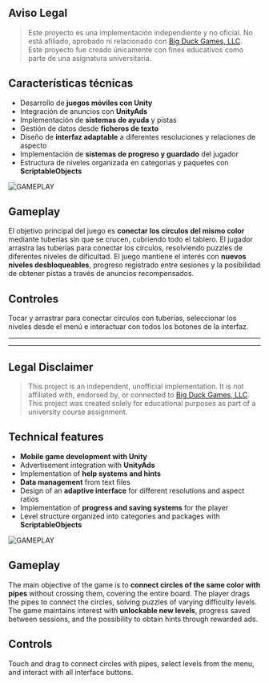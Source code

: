 ## **Aviso Legal**

<!--- ![BANNER](images/banner-flow-free.jpeg) -->

> Este proyecto es una implementación independiente y no oficial. No está afiliado, aprobado ni relacionado con [Big Duck Games, LLC](https://www.bigduckgames.com/flowfree).   
> Este proyecto fue creado únicamente con fines educativos como parte de una asignatura universitaria.

## Características técnicas

- Desarrollo de **juegos móviles con Unity**
- Integración de anuncios con **UnityAds**
- Implementación de **sistemas de ayuda** y pistas
- Gestión de datos desde **ficheros de texto**
- Diseño de **interfaz adaptable** a diferentes resoluciones y relaciones de aspecto
- Implementación de **sistemas de progreso y guardado** del jugador
- Estructura de niveles organizada en categorias y paquetes con **ScriptableObjects**

![GAMEPLAY](/images/flow-free-gameplay.jpg)

## Gameplay

El objetivo principal del juego es **conectar los círculos del mismo color** mediante tuberías sin que se crucen, cubriendo todo el tablero. El jugador arrastra las tuberías para conectar los círculos, resolviendo puzzles de diferentes niveles de dificultad. El juego mantiene el interés con **nuevos niveles desbloqueables**, progreso registrado entre sesiones y la posibilidad de obtener pistas a través de anuncios recompensados.

## Controles

Tocar y arrastrar para conectar círculos con tuberías, seleccionar los niveles desde el menú e interactuar con todos los botones de la interfaz.

---
---

## **Legal Disclaimer**

<!---  ![BANNER](images/banner-flow-free.jpeg) -->

> This project is an independent, unofficial implementation. It is not affiliated with, endorsed by, or connected to [Big Duck Games, LLC](https://www.bigduckgames.com/flowfree).  
> This project was created solely for educational purposes as part of a university course assignment.

## Technical features

- **Mobile game development with Unity**
- Advertisement integration with **UnityAds**
- Implementation of **help systems and hints**
- **Data management** from text files
- Design of an **adaptive interface** for different resolutions and aspect ratios
- Implementation of **progress and saving systems** for the player
- Level structure organized into categories and packages with **ScriptableObjects**

![GAMEPLAY](/images/flow-free-gameplay.jpg)

## Gameplay

The main objective of the game is to **connect circles of the same color with pipes** without crossing them, covering the entire board. The player drags the pipes to connect the circles, solving puzzles of varying difficulty levels. The game maintains interest with **unlockable new levels**, progress saved between sessions, and the possibility to obtain hints through rewarded ads.

## Controls

Touch and drag to connect circles with pipes, select levels from the menu, and interact with all interface buttons.
